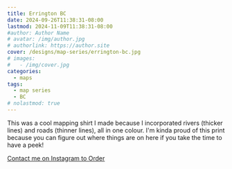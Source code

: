 ```yaml
---
title: Errington BC
date: 2024-09-26T11:38:31-08:00
lastmod: 2024-11-09T11:38:31-08:00
#author: Author Name
# avatar: /img/author.jpg
# authorlink: https://author.site
cover: /designs/map-series/errington-bc.jpg
# images:
#   - /img/cover.jpg
categories:
  - maps
tags:
  - map series
  - BC
# nolastmod: true
---
```


This was a cool mapping shirt I made because I incorporated rivers (thicker lines) and roads (thinner lines), all in one colour. I'm kinda proud of this print because you can figure out where things are on here if you take the time to have a peek!

<!--more-->


[Contact me on Instagram to Order](https://www.instagram.com/p/DAZMyonzt8R/)
